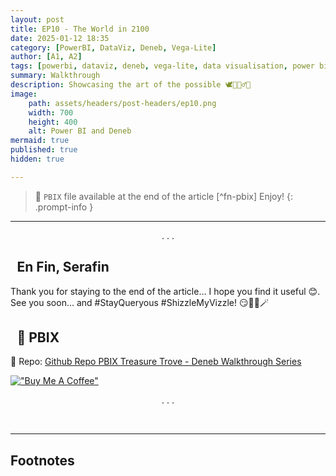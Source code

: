 ```yaml
---
layout: post
title: EP10 - The World in 2100
date: 2025-01-12 18:35
category: [PowerBI, DataViz, Deneb, Vega-Lite]
author: [A1, A2]
tags: [powerbi, dataviz, deneb, vega-lite, data visualisation, power bi walkthrough]
summary: Walkthrough
description: Showcasing the art of the possible 🕊️🧙🏼‍♂️✨
image: 
    path: assets/headers/post-headers/ep10.png
    width: 700
    height: 400
    alt: Power BI and Deneb
mermaid: true
published: true
hidden: true

---
```

> 💌 `PBIX` file available at the end of the article [^fn-pbix]  Enjoy!
{: .prompt-info }
---

<p style="text-align: center;">. . .</p>

<h2><i class="fa-solid fa-heart-circle-check"></i>&ensp;En Fin, Serafin</h2>
Thank you for staying to the end of the article… I hope you find it useful 😊. See you soon... and #StayQueryous #ShizzleMyVizzle! 😏🧙‍♂️🪄

 <h2><i class="fa-solid fa-download" aria-hidden="true"></i>&ensp;💾 PBIX &ensp;<i class="fa-solid fa-square-poll-vertical" aria-hidden="true"></i></h2> 

🔗 Repo: [Github Repo PBIX Treasure Trove - Deneb Walkthrough Series](https://github.com/PBI-DataVizzle/Deneb/tree/main/Medium-VegaLite-Series)  

[!["Buy Me A Coffee"](https://www.buymeacoffee.com/assets/img/custom_images/orange_img.png)](https://buymeacoffee.com/pbidatavizzle) 

<p style="text-align: center;">. . .</p> 
<br>

---
## Footnotes